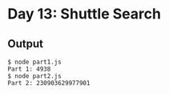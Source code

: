# Day 13: Shuttle Search

## Output

```console
$ node part1.js
Part 1: 4938
$ node part2.js
Part 2: 230903629977901
```
